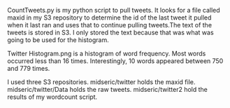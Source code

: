 CountTweets.py is my python script to pull tweets. It looks for a file called maxid in my S3 repository to determine the id of the last tweet it pulled when it last ran and uses that to continue pulling tweets.The text of the tweets is stored in S3. I only stored the text because that was what was going to be used for the histogram.

Twitter Histogram.png is a histogram of word frequency. Most words occurred less than 16 times. Interestingly, 10 words appeared between 750 and 779 times.

I used three S3 repositories. midseric/twitter holds the maxid file. midseric/twitter/Data holds the raw tweets. midseric/twitter2 hold the results of my wordcount script.

